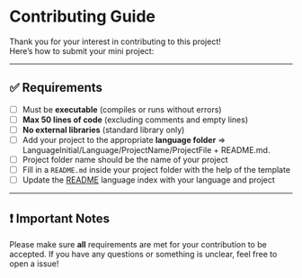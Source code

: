 # Contributing Guide

Thank you for your interest in contributing to this project!  
Here’s how to submit your mini project:

---

## ✅ Requirements

- [ ] Must be **executable** (compiles or runs without errors)
- [ ] **Max 50 lines of code** (excluding comments and empty lines)
- [ ] **No external libraries** (standard library only)
- [ ] Add your project to the appropriate **language folder** => LanguageInitial/Language/ProjectName/ProjectFile + README.md.
- [ ] Project folder name should be the name of your project
- [ ] Fill in a `README.md` inside your project folder with the help of the template 
- [ ] Update the [README](../README.md) language index with your language and project

---

## ❗ Important Notes
Please make sure **all** requirements are met for your contribution to be accepted.
If you have any questions or something is unclear, feel free to open a issue!
